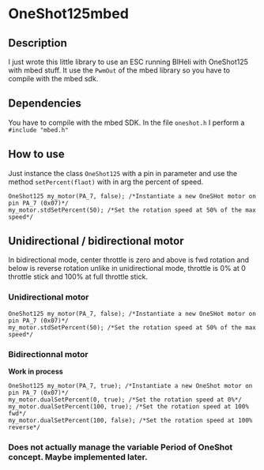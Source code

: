 # OneShot125mbed

## Description

I just wrote this little library to use an ESC running BlHeli with OneShot125 with mbed stuff.
It use the `PwmOut` of the mbed library so you have to compile with the mbed sdk.

## Dependencies

You have to compile with the mbed SDK.
In the file `oneshot.h` I perform a `#include "mbed.h"`


## How to use

Just instance the class `OneShot125` with a pin in parameter and use the method `setPercent(flaot)` with in arg the percent of speed.

```
OneShot125 my_motor(PA_7, false); /*Instantiate a new OneSHot motor on pin PA_7 (0x07)*/
my_motor.stdSetPercent(50); /*Set the rotation speed at 50% of the max speed*/

```

## Unidirectional / bidirectional motor

In bidirectional mode, center throttle is zero and above is fwd rotation and below is reverse rotation unlike in unidirectional mode, throttle is 0% at 0 throttle stick and 100% at full throttle stick.

### Unidirectional motor

```
OneShot125 my_motor(PA_7, false); /*Instantiate a new OneSHot motor on pin PA_7 (0x07)*/
my_motor.stdSetPercent(50); /*Set the rotation speed at 50% of the max speed*/

```

### Bidirectionnal motor

__Work in process__

```
OneShot125 my_motor(PA_7, true); /*Instantiate a new OneShot motor on pin PA_7 (0x07)*/
my_motor.dualSetPercent(0, true); /*Set the rotation speed at 0%*/
my_motor.dualSetPercent(100, true); /*Set the rotation speed at 100% fwd*/
my_motor.dualSetPercent(100, false); /*Set the rotation speed at 100% reverse*/

```

### Does not actually manage the variable Period of OneShot concept. Maybe implemented later.
